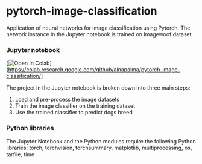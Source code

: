 # pytorch-image-classification

Application of neural networks for image classification using Pytorch.
The network instance in the Jupyter notebook is trained on Imagewoof dataset.

### Jupyter notebook

[![Open In Colab](https://colab.research.google.com/assets/colab-badge.svg)](https://colab.research.google.com/github/ainapalma/pytorch-image-classification/]

The project in the Jupyter notebook is broken down into three main steps:

1. Load and pre-process the image datasets
2. Train the image classifier on the training dataset
3. Use the trained classifier to predict dogs breed

### Python libraries

The Jupyter Notebook and the Python modules require the following Python libraries: torch, torchvision, torchsummary, matplotlib, multiprocessing, os, tarfile, time
